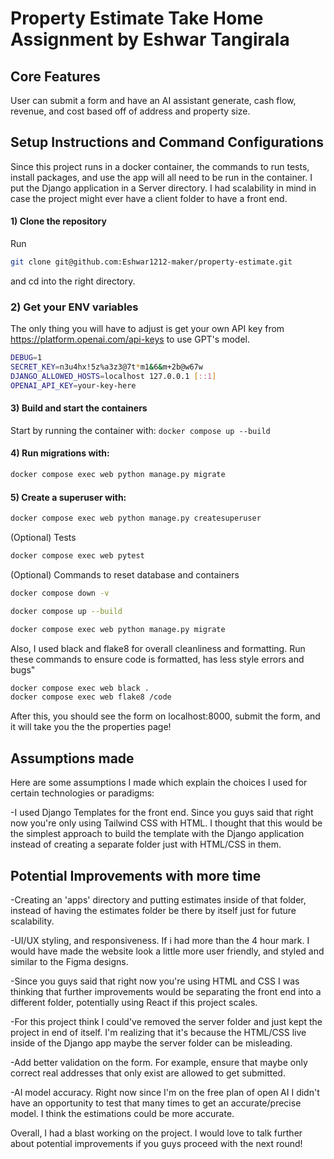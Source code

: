 # Property Estimate Take Home Assignment by Eshwar Tangirala

## Core Features

User can submit a form and have an AI assistant generate, cash flow, revenue, and cost based off of address and property size.

## Setup Instructions and Command Configurations

Since this project runs in a docker container, the commands to run tests, install packages, and use the app will all need to be run in the container. I put the Django application in a Server directory. I had scalability in mind in case the project might ever have a client folder to have a front end.

#### 1) Clone the repository

Run

```bash
git clone git@github.com:Eshwar1212-maker/property-estimate.git
```

and cd into the right directory.

### 2) Get your ENV variables

The only thing you will have to adjust is get your own API key from https://platform.openai.com/api-keys to use GPT's model.

```bash
DEBUG=1
SECRET_KEY=n3u4hx!5z%a3z3@7t*m1&6&m+2b@w67w
DJANGO_ALLOWED_HOSTS=localhost 127.0.0.1 [::1]
OPENAI_API_KEY=your-key-here
```

#### 3) Build and start the containers

Start by running the container with:
`docker compose up --build`

#### 4) Run migrations with:

```bash
docker compose exec web python manage.py migrate
```

#### 5) Create a superuser with:

```bash
docker compose exec web python manage.py createsuperuser
```

(Optional) Tests

```bash
docker compose exec web pytest
```

(Optional) Commands to reset database and containers

```bash
docker compose down -v

docker compose up --build

docker compose exec web python manage.py migrate

```

Also, I used black and flake8 for overall cleanliness and formatting. Run these commands to ensure code is formatted, has less style errors and bugs"

```bash
docker compose exec web black .
docker compose exec web flake8 /code
```

After this, you should see the form on localhost:8000, submit the form, and it will take you the the properties page!

## Assumptions made

Here are some assumptions I made which explain the choices I used for certain technologies or paradigms:

-I used Django Templates for the front end. Since you guys said that right now you're only using Tailwind CSS with HTML. I thought that this would be the simplest approach to build the template with the Django application instead of creating a separate folder just with HTML/CSS in them.

## Potential Improvements with more time

-Creating an 'apps' directory and putting estimates inside of that folder, instead of having the estimates folder be there by itself just for future scalability.

-UI/UX styling, and responsiveness. If i had more than the 4 hour mark. I would have made the website look a little more user friendly, and styled and similar to the Figma designs.

-Since you guys said that right now you're using HTML and CSS I was thinking that further improvements would be separating the front end into a different folder, potentially using React if this project scales.

-For this project think I could've removed the server folder and just kept the project in end of itself. I'm realizing that it's because the HTML/CSS live inside of the Django app maybe the server folder can be misleading.

-Add better validation on the form. For example, ensure that maybe only correct real addresses that only exist are allowed to get submitted.

-AI model accuracy. Right now since I'm on the free plan of open AI I didn't have an opportunity to test that many times to get an accurate/precise model. I think the estimations could be more accurate.

Overall, I had a blast working on the project. I would love to talk further about potential improvements if you guys proceed with the next round!
